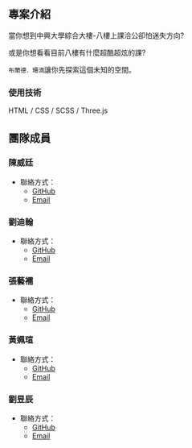 ## 專案介紹

當你想到中興大學綜合大樓-八樓上課洽公卻怕迷失方向?

或是你想看看目前八樓有什麼超酷超炫的課?

`布蘭德．珊滴`讓你先探索這個未知的空間。

### 使用技術

HTML / CSS / SCSS / Three.js

## 團隊成員

### 陳威廷

- 聯絡方式：
  - [GitHub](https://github.com/Eazychen)
  - [Email](easy_chen@icloud.com)

### 劉迪翰

- 聯絡方式：
  - [GitHub](https://github.com/dihan188)
  - [Email](ghkw6688@gmail.com)

### 張藝襦

- 聯絡方式：
  - [GitHub](https://github.com/smile0710)
  - [Email](smile880508@gmail.com)

### 黃姵瑄

- 聯絡方式：
  - [GitHub](https://github.com/allison1515)
  - [Email](a55669567@gmail.com)

### 劉昱辰

- 聯絡方式：
  - [GitHub](https://github.com/maozaza)
  - [Email](sslion0520@gmaol.com)
